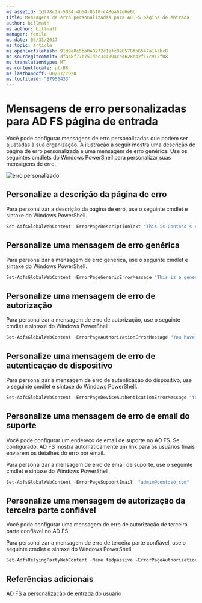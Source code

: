 ```yaml
---
ms.assetid: 1df78c2a-5054-4b54-8310-c48ea62e6e0b
title: Mensagens de erro personalizadas para AD FS página de entrada
author: billmath
ms.author: billmath
manager: femila
ms.date: 05/31/2017
ms.topic: article
ms.openlocfilehash: 91d9e0e5ba0a0272c1efc820578fb6547a14abc8
ms.sourcegitcommit: dfa48f77b751dbc34409aced628eb2f17c912f08
ms.translationtype: MT
ms.contentlocale: pt-BR
ms.lasthandoff: 08/07/2020
ms.locfileid: "87956433"
---
```

# <a name="custom-error-messages-for-ad-fs-sign-in-page"></a>Mensagens de erro personalizadas para AD FS página de entrada

Você pode configurar mensagens de erro personalizadas que podem ser ajustadas à sua organização. A ilustração a seguir mostra uma descrição de página de erro personalizada e uma mensagem de erro genérica. Use os seguintes cmdlets do Windows PowerShell para personalizar suas mensagens de erro.

![erro personalizado](media/AD-FS-user-sign-in-customization/ADFS_Blue_Custom3.png)

## <a name="customize-the-error-page-description"></a>Personalize a descrição da página de erro

Para personalizar a descrição da página de erro, use o seguinte cmdlet e sintaxe do Windows PowerShell.

```powershell
Set-AdfsGlobalWebContent -ErrorPageDescriptionText "This is Contoso's error page description"
```

## <a name="customize-a-generic-error-message"></a>Personalize uma mensagem de erro genérica
Para personalizar a mensagem de erro genérica, use o seguinte cmdlet e sintaxe do Windows PowerShell.

```powershell
Set-AdfsGlobalWebContent -ErrorPageGenericErrorMessage "This is a generic error message.  Contact Contoso IT for assistance."
```

## <a name="customize-an-authorization-error-message"></a>Personalize uma mensagem de erro de autorização
Para personalizar a mensagem de erro de autorização, use o seguinte cmdlet e sintaxe do Windows PowerShell.

```powershell
Set-AdfsGlobalWebContent -ErrorPageAuthorizationErrorMessage "You have received an Authorization error.  Contact Contoso IT for assistance."
```

## <a name="customize-a-device-authentication-error-message"></a>Personalize uma mensagem de erro de autenticação de dispositivo
Para personalizar a mensagem de erro de autenticação do dispositivo, use o seguinte cmdlet e sintaxe do Windows PowerShell.

```powershell
Set-AdfsGlobalWebContent -ErrorPageDeviceAuthenticationErrorMessage "Your device is not authorized.  Contact Contoso IT for assistance."
```

## <a name="customize-a-support-email-error-message"></a>Personalize uma mensagem de erro de email do suporte
Você pode configurar um endereço de email de suporte no AD FS. Se configurado, AD FS mostra automaticamente um link para os usuários finais enviarem os detalhes do erro por email.

Para personalizar a mensagem de erro de email de suporte, use o seguinte cmdlet e sintaxe do Windows PowerShell.

```powershell
Set-AdfsGlobalWebContent -ErrorPageSupportEmail  "admin@contoso.com"
```

## <a name="customize-a-relying-party-authorization-message"></a>Personalize uma mensagem de autorização da terceira parte confiável
Você pode configurar uma mensagem de erro de autorização de terceira parte confiável no AD FS.

Para personalizar a mensagem de erro de terceira parte confiável, use o seguinte cmdlet e sintaxe do Windows PowerShell.

```powershell
Set-AdfsRelyingPartyWebContent -Name fedpassive -ErrorPageAuthorizationErrorMessage "<p> You need to be a member of Security Auditors to access this site. Click <A href='http://accessrequest/'>here</A> for more information.</p>"
```

## <a name="additional-references"></a>Referências adicionais

[AD FS a personalização de entrada do usuário](AD-FS-user-sign-in-customization.md)
